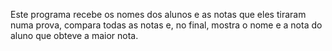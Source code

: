 Este programa recebe os nomes dos alunos e as notas que eles tiraram numa prova, compara todas as notas e, no final, mostra o nome e a nota do aluno que obteve a maior nota.